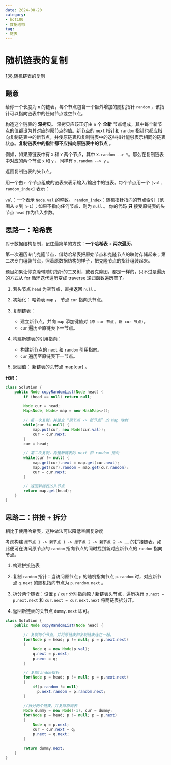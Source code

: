 ```yaml
---
date: 2024-08-20
category: 
- hot100
- 数据结构
tag: 
- 链表
---
```


# 随机链表的复制

<!-- more -->

[138.随机链表的复制](https://leetcode.cn/problems/copy-list-with-random-pointer/description/?envType=study-plan-v2&envId=top-100-liked)

## 题意

给你一个长度为 `n` 的链表，每个节点包含一个额外增加的随机指针 `random` ，该指针可以指向链表中的任何节点或空节点。

构造这个链表的 **深拷贝**。 深拷贝应该正好由 `n` 个 **全新** 节点组成，其中每个新节点的值都设为其对应的原节点的值。新节点的 `next` 指针和 `random` 指针也都应指向复制链表中的新节点，并使原链表和复制链表中的这些指针能够表示相同的链表状态。**复制链表中的指针都不应指向原链表中的节点** 。

例如，如果原链表中有 `X` 和 `Y` 两个节点，其中 `X.random --> Y`。那么在复制链表中对应的两个节点 `x` 和 `y` ，同样有 `x.random --> y` 。

返回复制链表的头节点。

用一个由 `n` 个节点组成的链表来表示输入/输出中的链表。每个节点用一个 `[val, random_index]` 表示：

`val`：一个表示 `Node.val` 的整数。
`random_index`：随机指针指向的节点索引（范围从 `0` 到 `n-1`）；如果不指向任何节点，则为 `null` 。
你的代码 **只** 接受原链表的头节点 `head` 作为传入参数。

## 思路一：哈希表

对于数据结构复制，记住最简单的方式：**一个哈希表 + 两次遍历**。

第一次遍历专门克隆节点，借助哈希表把原始节点和克隆节点的映射存储起来；第二次专门组装节点，照着原数据结构的样子，把克隆节点的指针组装起来。

题目如果让你克隆带随机指针的二叉树，或者克隆图，都是一样的，只不过是遍历的方式从 for 循环迭代遍历变成 traverse 递归函数遍历罢了。

1. 若头节点 `head` 为空节点，直接返回 `null` 。

2. 初始化： 哈希表 `map` ， 节点 `cur` 指向头节点。

3. 复制链表：
   - 建立新节点，并向 `map` 添加键值对 `(原 cur 节点, 新 cur 节点)`。
   - `cur` 遍历至原链表下一节点。

4. 构建新链表的引用指向：
   - 构建新节点的 `next` 和 `random` 引用指向。
   - `cur` 遍历至原链表下一节点。

5. 返回值： 新链表的头节点 map[cur] 。

**代码：**

```java
class Solution {
    public Node copyRandomList(Node head) {
        if (head == null) return null;

        Node cur = head;
        Map<Node, Node> map = new HashMap<>();

        // 第一次复制，并建立 “原节点 -> 新节点” 的 Map 映射
        while(cur != null) {
            map.put(cur, new Node(cur.val));
            cur = cur.next;
        }
        cur = head;

        // 第二次复制，构建新链表的 next 和 random 指向
        while(cur != null) {
            map.get(cur).next = map.get(cur.next);
            map.get(cur).random = map.get(cur.random);
            cur = cur.next;
        }

        // 返回新链表的头节点
        return map.get(head);
    }
}
```

## 思路二：拼接 + 拆分

相比于使用哈希表，这种做法可以降低空间复杂度

考虑构建 `原节点 1 -> 新节点 1 -> 原节点 2 -> 新节点 2 -> ……` 的拼接链表，如此便可在访问原节点的 `random` 指向节点的同时找到新对应新节点的 `random` 指向节点。

1. 构建拼接链表

2. 复制 `random` 指针：当访问原节点 `p` 的随机指向节点 `p.random` 时，对应新节点 `q.next` 的随机指向节点为 `p.random.next` 。

3. 拆分两个链表：设置 `p` / `cur` 分别指向原 / 新链表头节点，遍历执行 p`.next = p.next.next` 和 `cur.next = cur.next.next` 将两链表拆分开。

4. 返回新链表的头节点 `dummy.next` 即可。

```java
class Solution {
    public Node copyRandomList(Node head) {
        
        // 复制每个节点，并将原链表和复制链表连在一起。
        for(Node p = head; p != null; p = p.next.next)  
        {
            Node q = new Node(p.val);
            q.next = p.next;
            p.next = q;
        }

        // 复制random指针
        for(Node p = head; p != null; p = p.next.next)   
        {
            if(p.random != null)
              p.next.random = p.random.next;
        }

        //拆分两个链表，并复原原链表
        Node dummy = new Node(-1), cur = dummy;
        for(Node p = head; p != null; p = p.next)
        {
            Node q = p.next;
            cur = cur.next = q;
            p.next = q.next;
        }

        return dummy.next;
    }
}
```
